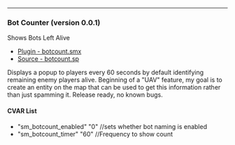 ---
### Bot Counter (version 0.0.1)
Shows Bots Left Alive

 * [Plugin - botcount.smx](plugins/botcount.smx?raw=true)
 * [Source - botcount.sp](https://raw.githubusercontent.com/jaredballou/insurgency-sourcemod/master/scripting/botcount.sp)

Displays a popup to players every 60 seconds by default identifying remaining enemy players alive. Beginning of a "UAV" feature, my goal is to create an entity on the map that can be used to get this information rather than just spamming it. Release ready, no known bugs.

#### CVAR List
 * "sm_botcount_enabled" "0" //sets whether bot naming is enabled
 * "sm_botcount_timer" "60" //Frequency to show count

